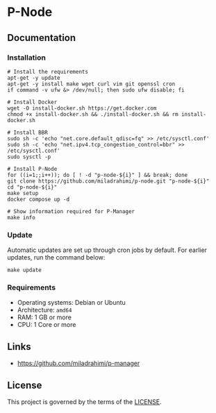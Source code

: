 # P-Node

## Documentation

### Installation

```shell
# Install the requirements
apt-get -y update
apt-get -y install make wget curl vim git openssl cron
if command -v ufw &> /dev/null; then sudo ufw disable; fi
```

```shell
# Install Docker
wget -O install-docker.sh https://get.docker.com
chmod +x install-docker.sh && ./install-docker.sh && rm install-docker.sh
```

```shell
# Install BBR
sudo sh -c 'echo "net.core.default_qdisc=fq" >> /etc/sysctl.conf'
sudo sh -c 'echo "net.ipv4.tcp_congestion_control=bbr" >> /etc/sysctl.conf'
sudo sysctl -p
```

```shell
# Install P-Node
for ((i=1;;i++)); do [ ! -d "p-node-${i}" ] && break; done
git clone https://github.com/miladrahimi/p-node.git "p-node-${i}"
cd "p-node-${i}"
make setup
docker compose up -d
```

```shell
# Show information required for P-Manager
make info
```

### Update

Automatic updates are set up through cron jobs by default.
For earlier updates, run the command below:

``` shell
make update
```

### Requirements

* Operating systems: Debian or Ubuntu
* Architecture: `amd64`
* RAM: 1 GB or more
* CPU: 1 Core or more

## Links

* https://github.com/miladrahimi/p-manager

## License

This project is governed by the terms of the [LICENSE](LICENSE.md).
